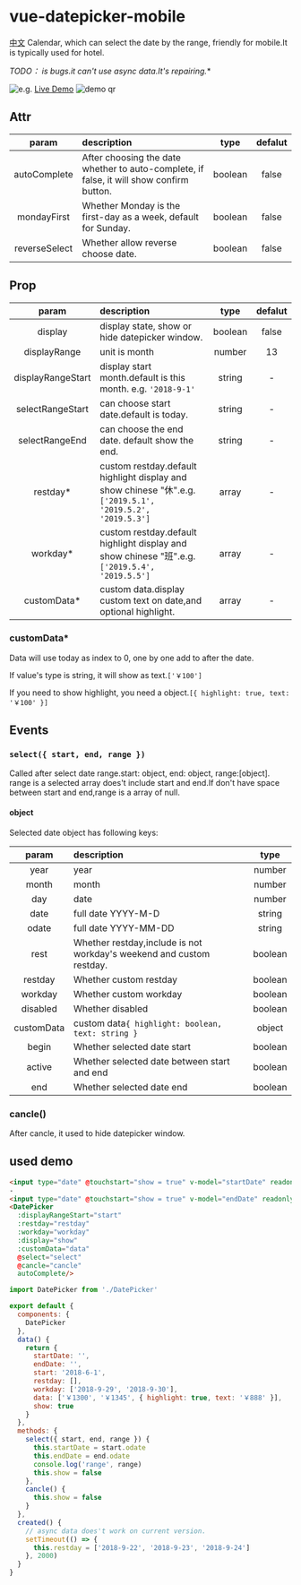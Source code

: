 # vue-datepicker-mobile
[中文](/doc/zh-hans.md)
Calendar, which can select the date by the range, friendly for mobile.It is typically used for hotel. 

**TODO：* is bugs.it can't use async data.It's repairing.**

![e.g.](https://github.com/ikarosu/vue-datepicker-mobile/blob/master/git/eg.png?raw=true)
[Live Demo](https://ikarosu.github.io/datepicker/)
![demo qr](https://github.com/ikarosu/vue-datepicker-mobile/blob/master/git/qr.png?raw=true)

## Attr

| param | description | type | defalut |
| :-: | :- | :-: | :-: |
| autoComplete |  After choosing the date whether to auto-complete, if false, it will show confirm button. | boolean | false |
| mondayFirst | Whether Monday is the first-day as a week, default for Sunday. | boolean | false |
| reverseSelect | Whether allow reverse choose date. | boolean | false |

## Prop
| param | description | type | defalut |
| :-: | :- | :-: | :-: |
| display | display state, show or hide datepicker window. | boolean | false |
| displayRange | unit is month | number | 13 |
| displayRangeStart | display start month.default is this month. e.g. `'2018-9-1'` | string | - |
| selectRangeStart | can choose start date.default is today. | string | - |
| selectRangeEnd |can choose the end date. default show the end. | string | - |
| restday* | custom restday.default highlight display and show chinese "休".e.g. `['2019.5.1', '2019.5.2', '2019.5.3']` | array | - |
| workday* | custom restday.default highlight display and show chinese "班".e.g. `['2019.5.4', '2019.5.5']` | array | - |
| customData* | custom data.display custom text on date,and optional highlight. | array | - |

### customData*
Data will use today as index to 0, one by one add to after the date.

If value's type is string, it will show as text.`['￥100']`

If you need to show highlight, you need a object.`[{ highlight: true, text: '￥100' }]`

## Events

### `select({ start, end, range })`
Called after select date range.start: object, end: object, range:[object].
range is a selected array does't include start and end.If don't have space between start and end,range is a array of null.
#### object
Selected date object has following keys:

| param | description | type |
| :-: | :- | :-: |
| year | year | number |
| month | month | number |
| day | date | number |
| date | full date YYYY-M-D | string |
| odate | full date YYYY-MM-DD | string |
| rest | Whether restday,include is not workday's weekend and custom restday. | boolean |
| restday | Whether custom restday | boolean |
| workday | Whether custom workday | boolean |
| disabled | Whether disabled | boolean |
| customData | custom data`{ highlight: boolean, text: string }` | object |
| begin | Whether selected date start | boolean |
| active | Whether selected date between start and end | boolean |
| end | Whether selected date end | boolean |
### cancle()
After cancle, it used to hide datepicker window.

## used demo
```html
<input type="date" @touchstart="show = true" v-model="startDate" readonly>
-
<input type="date" @touchstart="show = true" v-model="endDate" readonly>
<DatePicker
  :displayRangeStart="start"
  :restday="restday"
  :workday="workday"
  :display="show"
  :customData="data"
  @select="select"
  @cancle="cancle"
  autoComplete/>
```

```javascript
import DatePicker from './DatePicker'

export default {
  components: {
    DatePicker
  },
  data() {
    return {
      startDate: '',
      endDate: '',
      start: '2018-6-1',
      restday: [],
      workday: ['2018-9-29', '2018-9-30'],
      data: ['￥1300', '￥1345', { highlight: true, text: '￥888' }],
      show: true
    }
  },
  methods: {
    select({ start, end, range }) {
      this.startDate = start.odate
      this.endDate = end.odate
      console.log('range', range)
      this.show = false
    },
    cancle() {
      this.show = false
    }
  },
  created() {
    // async data does't work on current version.
    setTimeout(() => {
      this.restday = ['2018-9-22', '2018-9-23', '2018-9-24']
    }, 2000)
  }
}
```
